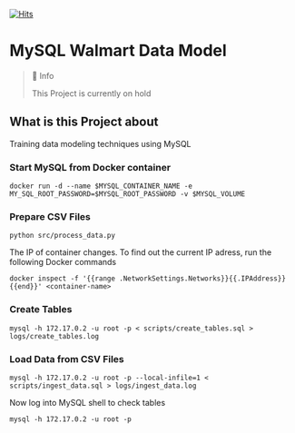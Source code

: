 [![Hits](https://hits.seeyoufarm.com/api/count/incr/badge.svg?url=https%3A%2F%2Fgithub.com%2Fm-p-esser%2Fgithub-public-event-streaming&count_bg=%2379C83D&title_bg=%23555555&icon=&icon_color=%23E7E7E7&title=hits&edge_flat=false)](https://hits.seeyoufarm.com)

# MySQL Walmart Data Model

> 🚧 Info
> 
> This Project is currently on hold


## What is this Project about

Training data modeling techniques using MySQL 

### Start MySQL from Docker container
```shell
docker run -d --name $MYSQL_CONTAINER_NAME -e MY_SQL_ROOT_PASSWORD=$MYSQL_ROOT_PASSWORD -v $MYSQL_VOLUME
```

### Prepare CSV Files
```shell
python src/process_data.py
``` 

The IP of container changes. To find out the current IP adress, run the following Docker commands
```shell
docker inspect -f '{{range .NetworkSettings.Networks}}{{.IPAddress}}{{end}}' <container-name>
```

### Create Tables

```shell
mysql -h 172.17.0.2 -u root -p < scripts/create_tables.sql > logs/create_tables.log
```
### Load Data from CSV Files

```shell
mysql -h 172.17.0.2 -u root -p --local-infile=1 < scripts/ingest_data.sql > logs/ingest_data.log
```

Now log into MySQL shell to check tables
```shell
mysql -h 172.17.0.2 -u root -p
```
